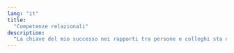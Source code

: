```yaml
---
lang: "it"
title:
  "Competenze relazionali"
description:
  "La chiave del mio successo nei rapporti tra persone e colleghi sta nell'uso dell'ascolto attivo. Durante la creazione di nuove relazioni solitamente ho cercato da subito di far sentire a proprio agio coloro i quali mi sono stati intorno, per poi iniziare ad aprirmi con loro poco dopo: un approccio autorevole piuttosto che autoritario mi ha aiutato più volte nel dovermi confrontare con nuove persone. Tuttavia, pur cercando di esser il più possibile di aiuto per tutti i membri del team, riesco a riconoscere le persone che cercano di approfittare del mio aiuto e reagire di conseguenza. Questo è il motivo per il quale solitamente mi viene affidata la carica di leader, qualcuno che debba essere ascoltato quando ha qualcosa da dire, cercando sempre di empatizzare il rapporto tra colleghi ed amici prima di dare consigli.<br><br>Inizialmente ho lavorato in progetti open source sia come sviluppatore che come promotore, per poi concentrarmi sul lavoro svolto con <span>Akron Business Technologies</span>.<br><br>Mi ritengo soddisfatto dei risultati ad oggi ottenuti che hanno accresciuto la mia esperienza (relazionale e tecnica) quanto le mie amicizie."
---
```

